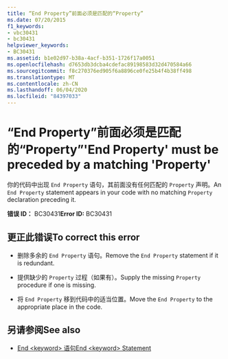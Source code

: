 ```yaml
---
title: “End Property”前面必须是匹配的“Property”
ms.date: 07/20/2015
f1_keywords:
- vbc30431
- bc30431
helpviewer_keywords:
- BC30431
ms.assetid: b1e02d97-b38a-4acf-b351-1726f17a0051
ms.openlocfilehash: d7653db3dcba4cdefac89198583d32d470584a66
ms.sourcegitcommit: f8c270376ed905f6a8896ce0fe25b4f4b38ff498
ms.translationtype: MT
ms.contentlocale: zh-CN
ms.lasthandoff: 06/04/2020
ms.locfileid: "84397033"
---
```

# <a name="end-property-must-be-preceded-by-a-matching-property"></a><span data-ttu-id="f9b57-102">“End Property”前面必须是匹配的“Property”</span><span class="sxs-lookup"><span data-stu-id="f9b57-102">'End Property' must be preceded by a matching 'Property'</span></span>
<span data-ttu-id="f9b57-103">你的代码中出现 `End Property` 语句，其前面没有任何匹配的 `Property` 声明。</span><span class="sxs-lookup"><span data-stu-id="f9b57-103">An `End Property` statement appears in your code with no matching `Property` declaration preceding it.</span></span>  
  
 <span data-ttu-id="f9b57-104">**错误 ID：** BC30431</span><span class="sxs-lookup"><span data-stu-id="f9b57-104">**Error ID:** BC30431</span></span>  
  
## <a name="to-correct-this-error"></a><span data-ttu-id="f9b57-105">更正此错误</span><span class="sxs-lookup"><span data-stu-id="f9b57-105">To correct this error</span></span>  
  
- <span data-ttu-id="f9b57-106">删除多余的 `End Property` 语句。</span><span class="sxs-lookup"><span data-stu-id="f9b57-106">Remove the `End Property` statement if it is redundant.</span></span>  
  
- <span data-ttu-id="f9b57-107">提供缺少的 `Property` 过程（如果有）。</span><span class="sxs-lookup"><span data-stu-id="f9b57-107">Supply the missing `Property` procedure if one is missing.</span></span>  
  
- <span data-ttu-id="f9b57-108">将 `End Property` 移到代码中的适当位置。</span><span class="sxs-lookup"><span data-stu-id="f9b57-108">Move the `End Property` to the appropriate place in the code.</span></span>  
  
## <a name="see-also"></a><span data-ttu-id="f9b57-109">另请参阅</span><span class="sxs-lookup"><span data-stu-id="f9b57-109">See also</span></span>

- [<span data-ttu-id="f9b57-110">End \<keyword> 语句</span><span class="sxs-lookup"><span data-stu-id="f9b57-110">End \<keyword> Statement</span></span>](../language-reference/statements/end-keyword-statement.md)
